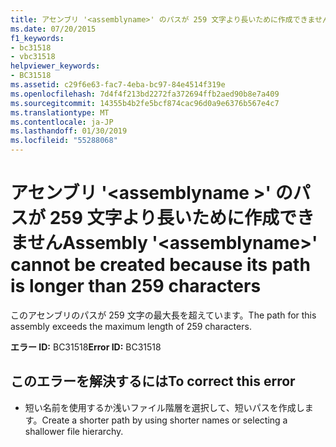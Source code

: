 ```yaml
---
title: アセンブリ '<assemblyname>' のパスが 259 文字より長いために作成できません
ms.date: 07/20/2015
f1_keywords:
- bc31518
- vbc31518
helpviewer_keywords:
- BC31518
ms.assetid: c29f6e63-fac7-4eba-bc97-84e4514f319e
ms.openlocfilehash: 7d4f4f213bd2272fa372694ffb2aed90b8e7a409
ms.sourcegitcommit: 14355b4b2fe5bcf874cac96d0a9e6376b567e4c7
ms.translationtype: MT
ms.contentlocale: ja-JP
ms.lasthandoff: 01/30/2019
ms.locfileid: "55288068"
---
```

# <a name="assembly-assemblyname-cannot-be-created-because-its-path-is-longer-than-259-characters"></a><span data-ttu-id="431dc-102">アセンブリ '\<assemblyname >' のパスが 259 文字より長いために作成できません</span><span class="sxs-lookup"><span data-stu-id="431dc-102">Assembly '\<assemblyname>' cannot be created because its path is longer than 259 characters</span></span>
<span data-ttu-id="431dc-103">このアセンブリのパスが 259 文字の最大長を超えています。</span><span class="sxs-lookup"><span data-stu-id="431dc-103">The path for this assembly exceeds the maximum length of 259 characters.</span></span>  
  
 <span data-ttu-id="431dc-104">**エラー ID:** BC31518</span><span class="sxs-lookup"><span data-stu-id="431dc-104">**Error ID:** BC31518</span></span>  
  
## <a name="to-correct-this-error"></a><span data-ttu-id="431dc-105">このエラーを解決するには</span><span class="sxs-lookup"><span data-stu-id="431dc-105">To correct this error</span></span>  
  
-   <span data-ttu-id="431dc-106">短い名前を使用するか浅いファイル階層を選択して、短いパスを作成します。</span><span class="sxs-lookup"><span data-stu-id="431dc-106">Create a shorter path by using shorter names or selecting a shallower file hierarchy.</span></span>